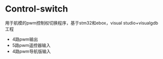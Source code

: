 ﻿# Control-switch
用于航模的pwm控制权切换程序，基于stm32和ebox，visual studio+visualgdb工程
* 4路pwm输出
* 5路pwm遥控器输入
* 4路pwm导航版输入
